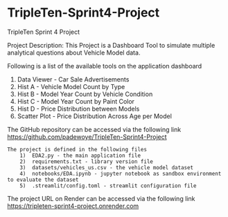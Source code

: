 # TripleTen-Sprint4-Project
TripleTen Sprint 4 Project

Project Description:
This Project is a Dashboard Tool to simulate multiple analytical questions about Vehicle Model data.

Following is a list of the available tools on the application dashboard
1)  Data Viewer - Car Sale Advertisements
2)  Hist A - Vehicle Model Count by Type
3)  Hist B - Model Year Count by Vehicle Condition
4)  Hist C - Model Year Count by Paint Color
5)  Hist D - Price Distribution between Models
6)  Scatter Plot - Price Distribution Across Age per Model

The GitHub repository can be accessed via the following link
    https://github.com/padewoye/TripleTen-Sprint4-Project

    The project is defined in the following files
        1)  EDA2.py - the main application file
        2)  requirements.txt - library version file
        3)  datasets/vehicles_us.csv - the vehicle model dataset
        4)  notebooks/EDA.ipynb - jupyter notebook as sandbox environment to evaluate the dataset
        5)  .streamlit/config.toml - streamlit configuration file

The project URL on Render can be accessed via the following link
    https://tripleten-sprint4-project.onrender.com
